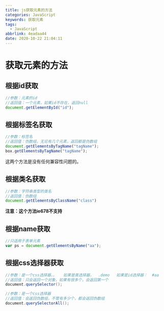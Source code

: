 ```yaml
---
title: js获取元素的方法
categories: JavaScript
keywords: 获取元素
tags:
  - JavaScript
abbrlink: 4eadaa44
date: 2020-10-22 21:04:11
---
```

# 获取元素的方法

## 根据id获取
<!--more-->
```javascript
//参数：元素的id
//返回值：一个元素，如果id不存在，返回null
document.getElementById("id");
```

## 根据标签名获取

```javascript
//参数：标签名
//返回值：伪数组，无论有几个元素，返回都是伪数组
document.getElementsByTagName("tagName");
box.getElementsByTagName("tagName");
```

这两个方法是没有任何兼容性问题的。



## 根据类名获取

```javascript
//参数：字符串类型的类名
//返回值：伪数组
document.getElementsByClassName("class")
```

**注意：这个方法ie678不支持**



## 根据name获取

```javascript
//只适用于表单元素
var ps = document.getElementsByName("aa");
```



## 根据css选择器获取

```java
//参数：是一个css选择器，，   如果是类选择器，  .demo   如果是id选择器：  #aa
//返回值：只会返回一个对象，如果有很多个，会返回第一个
document.querySelector();

//参数：是一个css选择器
//返回值：会返回伪数组，不管有多少个，都会返回伪数组
document.querySelectorAll();
```

